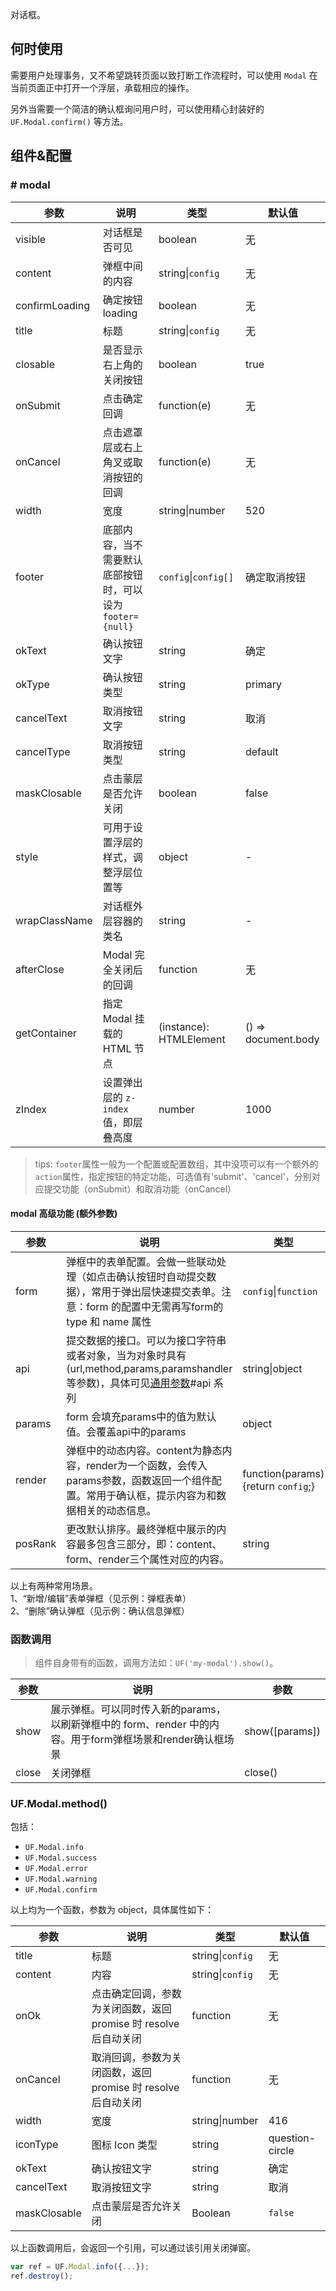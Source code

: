 对话框。

## 何时使用

需要用户处理事务，又不希望跳转页面以致打断工作流程时，可以使用 `Modal` 在当前页面正中打开一个浮层，承载相应的操作。

另外当需要一个简洁的确认框询问用户时，可以使用精心封装好的 `UF.Modal.confirm()` 等方法。

## 组件&配置

### # modal
参数       | 说明           | 类型             | 默认值      
-----------|----------------|------------------|-------------
visible    | 对话框是否可见 | boolean          | 无          
content | 弹框中间的内容 | string&#124;`config`  | 无          
confirmLoading | 确定按钮 loading | boolean    | 无          
title      | 标题           | string&#124;`config` | 无          
closable   | 是否显示右上角的关闭按钮 | boolean    | true       
onSubmit       | 点击确定回调       | function(e)     | 无          
onCancel   | 点击遮罩层或右上角叉或取消按钮的回调  | function(e)  | 无        
width      | 宽度           | string&#124;number | 520          
footer     | 底部内容，当不需要默认底部按钮时，可以设为 `footer={null}` | `config`&#124;`config[]` | 确定取消按钮
okText     | 确认按钮文字    | string           | 确定      
okType     | 确认按钮类型    | string           | primary      
cancelText | 取消按钮文字    | string           | 取消      
cancelType | 取消按钮类型    | string           | default      
maskClosable | 点击蒙层是否允许关闭 | boolean   | false      
style | 可用于设置浮层的样式，调整浮层位置等 | object   | -
wrapClassName | 对话框外层容器的类名 | string   | -
afterClose | Modal 完全关闭后的回调 | function | 无
getContainer | 指定 Modal 挂载的 HTML 节点 | (instance): HTMLElement | () => document.body
zIndex | 设置弹出层的 `z-index` 值，即层叠高度 | number | 1000

> tips: `footer`属性一般为一个配置或配置数组，其中没项可以有一个额外的`action`属性，指定按钮的特定功能，可选值有'submit'、'cancel'，分别对应提交功能（onSubmit）和取消功能（onCancel）

#### modal 高级功能 (额外参数)

参数       | 说明           | 类型             | 默认值      
-----------|----------------|------------------|------
form    | 弹框中的表单配置。会做一些联动处理（如点击确认按钮时自动提交数据），常用于弹出层快速提交表单。注意：form 的配置中无需再写form的 type 和 name 属性 | `config`&#124;`function` | 
api    | 提交数据的接口。可以为接口字符串或者对象，当为对象时具有(url,method,params,paramshandler等参数)，具体可见[通用参数](#/Params)#api 系列 | string&#124;object | 
params | form 会填充params中的值为默认值。会覆盖api中的params | object | 
render | 弹框中的动态内容。content为静态内容，render为一个函数，会传入params参数，函数返回一个组件配置。常用于确认框，提示内容为和数据相关的动态信息。 | function(params) {return `config`;} | 
posRank | 更改默认排序。最终弹框中展示的内容最多包含三部分，即：content、form、render三个属性对应的内容。 | string | 'render&#124;content&#124;form'


以上有两种常用场景。  
1、“新增/编辑”表单弹框（见示例：弹框表单）  
2、“删除”确认弹框（见示例：确认信息弹框）

### 函数调用
> 组件自身带有的函数，调用方法如：`UF('my-modal').show()`。

参数       | 说明           | 参数    
-----------|----------------|-----------
show      | 展示弹框。可以同时传入新的params，以刷新弹框中的 form、render 中的内容。用于form弹框场景和render确认框场景 |  show([params])  
close    | 关闭弹框           |   close()  


### UF.Modal.method()

包括：

- `UF.Modal.info`
- `UF.Modal.success`
- `UF.Modal.error`
- `UF.Modal.warning`
- `UF.Modal.confirm`

以上均为一个函数，参数为 object，具体属性如下：

参数       | 说明           | 类型             | 默认值       
-----------|----------------|------------------|--------------
title      | 标题           | string&#124;`config` | 无           
content    | 内容           | string&#124;`config` | 无           
onOk       | 点击确定回调，参数为关闭函数，返回 promise 时 resolve 后自动关闭      | function         | 无           
onCancel   | 取消回调，参数为关闭函数，返回 promise 时 resolve 后自动关闭       | function         | 无           
width      | 宽度           | string&#124;number | 416           
iconType   | 图标 Icon 类型    | string | question-circle 
okText     | 确认按钮文字    | string           | 确定       
cancelText | 取消按钮文字    | string           | 取消       
maskClosable | 点击蒙层是否允许关闭 | Boolean   | `false`    

以上函数调用后，会返回一个引用，可以通过该引用关闭弹窗。

```javascript
var ref = UF.Modal.info({...});
ref.destroy();
```

